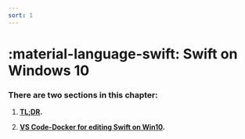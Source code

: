 ```yaml
---
sort: 1
---
```


# **:material-language-swift: Swift on Windows 10**

### **There are two sections in this chapter:**

1. **[TL;DR](TL_DR.md).**

2. **[VS Code-Docker for editing Swift on Win10](VS_Code_Docker_for_a_nice_Swift_edition_on_Windows10.md).**
